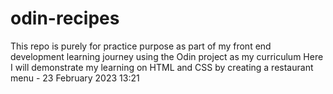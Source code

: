 # odin-recipes
This repo is purely for practice purpose as part of my front end development learning journey using the Odin project as my curriculum
Here I will demonstrate my learning on HTML and CSS by creating a restaurant menu - 23 February 2023 13:21
